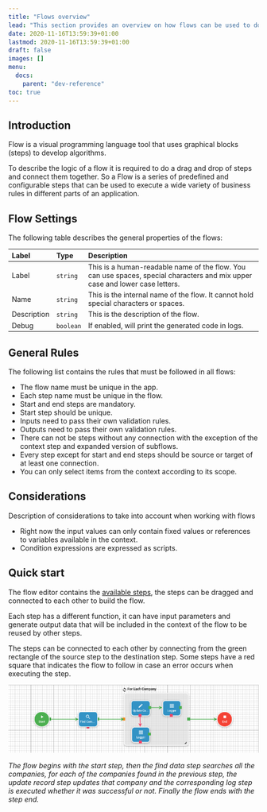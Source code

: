 ```yaml
---
title: "Flows overview"
lead: "This section provides an overview on how flows can be used to do the same actions that could be done with scripts but in an easier way."
date: 2020-11-16T13:59:39+01:00
lastmod: 2020-11-16T13:59:39+01:00
draft: false
images: []
menu:
  docs:
    parent: "dev-reference"
toc: true
---
```


## Introduction

Flow is a visual programming language tool that uses graphical blocks (steps) to develop algorithms.

To describe the logic of a flow it is required to do a drag and drop of steps and connect them together. So a Flow is a 
series of predefined and configurable steps that can be used to execute a wide variety of business rules in different 
parts of an application. 

## Flow Settings

The following table describes the general properties of the flows:

<table class="table">
    <thead>
        <tr class="header">
            <th align="left">Label</th>
            <th align="left">Type</th>
            <th align="left">Description</th>
        </tr>
    </thead>
    <tbody>
        <tr>
            <td>Label</td>
            <td><code class="highlighter-rouge">string</code></td>
            <td>This is a human-readable name of the flow. You can use spaces, special characters and mix upper case and lower case letters.</td>
        </tr>
        <tr>
            <td>Name</td>
            <td><code class="highlighter-rouge">string</code></td>
            <td>This is the internal name of the flow. It cannot hold special characters or spaces.</td>
        </tr>
        <tr>
            <td>Description</td>
            <td><code class="highlighter-rouge">string</code></td>
            <td>This is the description of the flow.</td>
        </tr>
        <tr>
            <td>Debug</td>
            <td><code class="highlighter-rouge">boolean</code></td>
            <td>If enabled, will print the generated code in logs.</td>
        </tr>
    </tbody>
</table>

## General Rules

The following list contains the rules that must be followed in all flows:

- The flow name must be unique in the app.
- Each step name must be unique in the flow.
- Start and end steps are mandatory.
- Start step should be unique.
- Inputs need to pass their own validation rules.
- Outputs need to pass their own validation rules.
- There can not be steps without any connection with the exception of the context step and expanded version of subflows.
- Every step except for start and end steps should be source or target of at least one connection.
- You can only select items from the context according to its scope.


## Considerations
Description of considerations to take into account when working with flows
- Right now the input values can only contain fixed values or references to variables available in the context.
- Condition expressions are expressed as scripts.

## Quick start

The flow editor contains the [available steps](), the steps can be dragged and connected to each other to build the flow.

Each step has a different function, it can have input parameters and generate output data that will be included in the context of the flow to be reused by other steps. 

The steps can be connected to each other by connecting from the green rectangle of the source step to the destination step. Some steps have a red square that indicates the flow to follow in case an error occurs when executing the step.

![](/images/vendor/flows/quickstart_sample.png)

_The flow begins with the start step, then the find data step searches all the companies, for each of the companies found in the previous step, the update record step updates that company and the corresponding log step is executed whether it was successful or not. Finally the flow ends with the step end._
